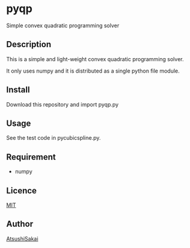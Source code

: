 # pyqp
Simple convex quadratic programming solver

## Description

This is a simple and light-weight convex quadratic programming solver.

It only uses numpy and it is distributed as a single python file module.


## Install

Download this repository and import pyqp.py

## Usage

See the test code in pycubicspline.py.

## Requirement

- numpy

## Licence

[MIT](https://github.com/tcnksm/tool/blob/master/LICENCE)

## Author

[AtsushiSakai](https://github.com/AtsushiSakai)


